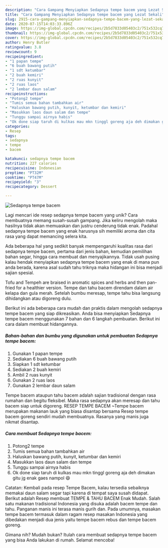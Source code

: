 ```yaml
---
description: "Cara Gampang Menyiapkan Sedapnya tempe bacem yang Lezat Sekali"
title: "Cara Gampang Menyiapkan Sedapnya tempe bacem yang Lezat Sekali"
slug: 2915-cara-gampang-menyiapkan-sedapnya-tempe-bacem-yang-lezat-sekali
date: 2020-07-15T14:03:33.896Z
image: https://img-global.cpcdn.com/recipes/2b5d7833d05403c2/751x532cq70/sedapnya-tempe-bacem-foto-resep-utama.jpg
thumbnail: https://img-global.cpcdn.com/recipes/2b5d7833d05403c2/751x532cq70/sedapnya-tempe-bacem-foto-resep-utama.jpg
cover: https://img-global.cpcdn.com/recipes/2b5d7833d05403c2/751x532cq70/sedapnya-tempe-bacem-foto-resep-utama.jpg
author: Henry Butler
ratingvalue: 3.8
reviewcount: 9
recipeingredient:
- "1 papan tempe"
- "6 buah bawang putih"
- "1 sdt ketumbar"
- "2 buah kemiri"
- "2 ruas kunyit"
- "2 ruas laos"
- "2 lembar daun salam"
recipeinstructions:
- "Potong2 tempe"
- "Tumis semua bahan tambahkan air"
- "Haluskan bawang putih, kunyit, ketumbar dan kemiri"
- "Masukkan laos daun salam dan tempe"
- "Tunggu sampai airnya habis"
- "Ok done siap taruh di kulkas mau mkn tinggl goreng aja deh dimakan gitu jg enak gaes nampol 😄"
categories:
- Resep
tags:
- sedapnya
- tempe
- bacem

katakunci: sedapnya tempe bacem 
nutrition: 227 calories
recipecuisine: Indonesian
preptime: "PT32M"
cooktime: "PT47M"
recipeyield: "3"
recipecategory: Dessert

---
```



![Sedapnya tempe bacem](https://img-global.cpcdn.com/recipes/2b5d7833d05403c2/751x532cq70/sedapnya-tempe-bacem-foto-resep-utama.jpg)

Lagi mencari ide resep sedapnya tempe bacem yang unik? Cara membuatnya memang susah-susah gampang. Jika keliru mengolah maka hasilnya tidak akan memuaskan dan justru cenderung tidak enak. Padahal sedapnya tempe bacem yang enak harusnya sih memiliki aroma dan cita rasa yang dapat memancing selera kita.

Ada beberapa hal yang sedikit banyak mempengaruhi kualitas rasa dari sedapnya tempe bacem, pertama dari jenis bahan, kemudian pemilihan bahan segar, hingga cara membuat dan menyajikannya. Tidak usah pusing kalau hendak menyiapkan sedapnya tempe bacem yang enak di mana pun anda berada, karena asal sudah tahu triknya maka hidangan ini bisa menjadi sajian spesial.

Tofu and Tempeh are braised in aromatic spices and herbs and then pan-fried for a healthier version. Tempe dan tahu bacem direndam dalam air kelapa dan gula merah. Setelah bumbu meresap, tempe tahu bisa langsung dihidangkan atau digoreng dulu.


Berikut ini ada beberapa cara mudah dan praktis dalam mengolah sedapnya tempe bacem yang siap dikreasikan. Anda bisa menyiapkan Sedapnya tempe bacem menggunakan 7 bahan dan 6 langkah pembuatan. Berikut ini cara dalam membuat hidangannya.

<!--inarticleads1-->

##### Bahan-bahan dan bumbu yang digunakan untuk pembuatan Sedapnya tempe bacem:

1. Gunakan 1 papan tempe
1. Sediakan 6 buah bawang putih
1. Siapkan 1 sdt ketumbar
1. Sediakan 2 buah kemiri
1. Ambil 2 ruas kunyit
1. Gunakan 2 ruas laos
1. Gunakan 2 lembar daun salam


Tempe bacem ataupun tahu bacem adalah sajian tradisional dengan rasa rumahan dan begitu fleksibel. Maka rasa sedapnya akan meresap dan tahu bacem siap untuk digoreng. RESEP TEMPE BACEM ~Tempe bacem merupakan makanan lauk yang biasa disantap bersama Resep tempe bacem goreng sendiri mudah membuatnya. Rasanya yang manis juga nikmat disantap. 

<!--inarticleads2-->

##### Cara membuat Sedapnya tempe bacem:

1. Potong2 tempe
1. Tumis semua bahan tambahkan air
1. Haluskan bawang putih, kunyit, ketumbar dan kemiri
1. Masukkan laos daun salam dan tempe
1. Tunggu sampai airnya habis
1. Ok done siap taruh di kulkas mau mkn tinggl goreng aja deh dimakan gitu jg enak gaes nampol 😄


Catatan: Kembali pada resep Tempe Bacem, kalau tersedia sebaiknya memakai daun salam segar tapi karena di tempat saya susah didapat. Berikut adalah Resep membuat TEMPE &amp; TAHU BACEM Enak Mudah. Salah satu makanan tradisional Indonesia yang disuka adalah bacem tempe dan tahu. Panganan manis ini terasa manis gurih dan. Pada umumnya, masakan tempe bacem termasuk dalam ragam resep masakan Indonesia yang dibedakan menjadi dua jenis yaitu tempe bacem rebus dan tempe bacem goreng. 

Gimana nih? Mudah bukan? Itulah cara membuat sedapnya tempe bacem yang bisa Anda lakukan di rumah. Selamat mencoba!
